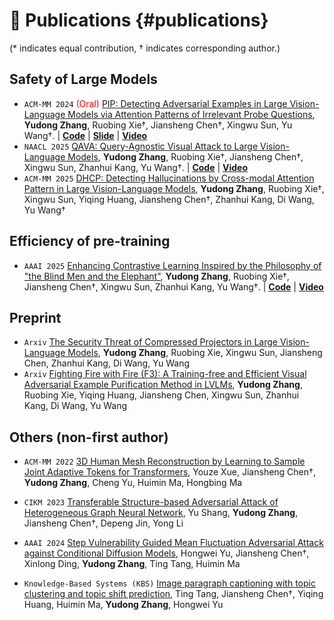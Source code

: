 
# 📝 Publications {#publications}
(* indicates equal contribution, † indicates corresponding author.)

## Safety of Large Models

- `ACM-MM 2024` <span style="color:red">(Oral)</span> [PIP: Detecting Adversarial Examples in Large Vision-Language Models via Attention Patterns of Irrelevant Probe Questions](https://dl.acm.org/doi/abs/10.1145/3664647.3685510), **Yudong Zhang**, Ruobing Xie†, Jiansheng Chen†, Xingwu Sun, Yu Wang†. \| [**Code**](https://github.com/btzyd/pip) \| [**Slide**](https://nicsefc.ee.tsinghua.edu.cn/nics_file/pdf/523982cf-105a-4be6-818d-7543e10fa830.pdf) \| [**Video**](https://www.bilibili.com/video/BV183dnYHE6k)
- `NAACL 2025` [QAVA: Query-Agnostic Visual Attack to Large Vision-Language Models](https://aclanthology.org/2025.naacl-long.512/), **Yudong Zhang**, Ruobing Xie†, Jiansheng Chen†, Xingwu Sun, Zhanhui Kang, Yu Wang†. \| [**Code**](https://github.com/btzyd/qava) \| [**Video**](https://www.bilibili.com/video/BV1xD5hzSEXF)
- `ACM-MM 2025` [DHCP: Detecting Hallucinations by Cross-modal Attention Pattern in Large Vision-Language Models](https://arxiv.org/abs/2411.18659), **Yudong Zhang**, Ruobing Xie†, Xingwu Sun, Yiqing Huang, Jiansheng Chen†, Zhanhui Kang, Di Wang, Yu Wang†

## Efficiency of pre-training

- `AAAI 2025` [Enhancing Contrastive Learning Inspired by the Philosophy of "the Blind Men and the Elephant"](https://ojs.aaai.org/index.php/AAAI/article/view/34425), **Yudong Zhang**, Ruobing Xie†, Jiansheng Chen†, Xingwu Sun, Zhanhui Kang, Yu Wang†. \| [**Code**](https://github.com/btzyd/JointCrop) \| [**Video**](https://www.bilibili.com/video/BV1xD5hzSEin)

## Preprint

- `Arxiv` [The Security Threat of Compressed Projectors in Large Vision-Language Models](https://arxiv.org/abs/2506.00534), **Yudong Zhang**, Ruobing Xie, Xingwu Sun, Jiansheng Chen, Zhanhui Kang, Di Wang, Yu Wang
- `Arxiv` [Fighting Fire with Fire (F3): A Training-free and Efficient Visual Adversarial Example Purification Method in LVLMs](https://arxiv.org/abs/2506.01064), **Yudong Zhang**, Ruobing Xie, Yiqing Huang, Jiansheng Chen, Xingwu Sun, Zhanhui Kang, Di Wang, Yu Wang

## Others (non-first author)
- `ACM-MM 2022` [3D Human Mesh Reconstruction by Learning to Sample Joint Adaptive Tokens for Transformers](https://dl.acm.org/doi/10.1145/3503161.3548133), Youze Xue, Jiansheng Chen†, **Yudong Zhang**, Cheng Yu, Huimin Ma, Hongbing Ma

- `CIKM 2023` [Transferable Structure-based Adversarial Attack of Heterogeneous Graph Neural Network](https://dl.acm.org/doi/10.1145/3583780.3615095), Yu Shang, **Yudong Zhang**, Jiansheng Chen†, Depeng Jin, Yong Li

- `AAAI 2024` [Step Vulnerability Guided Mean Fluctuation Adversarial Attack against Conditional Diffusion Models](https://dl.acm.org/doi/10.1609/aaai.v38i7.28503), Hongwei Yu, Jiansheng Chen†, Xinlong Ding, **Yudong Zhang**, Ting Tang, Huimin Ma

- `Knowledge-Based Systems (KBS)` [Image paragraph captioning with topic clustering and topic shift prediction](https://www.sciencedirect.com/science/article/abs/pii/S0950705124000364), Ting Tang, Jiansheng Chen†, Yiqing Huang, Huimin Ma, **Yudong Zhang**, Hongwei Yu
